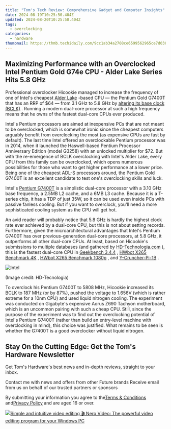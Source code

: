```yaml
---
title: "Tom's Tech Review: Comprehensive Gadget and Computer Insights"
date: 2024-08-19T10:25:50.404Z
updated: 2024-08-20T10:25:50.404Z
tags:
  - overclocking
categories:
  - hardware
thumbnail: https://thmb.techidaily.com/9cc1ab34a2708ce6599562965ce7d038d6461c86c7f5043e45b0cca41d824dbd.jpg
---
```


## Maximizing Performance with an Overclocked Intel Pentium Gold G74e CPU - Alder Lake Series Hits 5.8 GHz

Professional overclocker Hicookie managed to increase the frequency of one of Intel's cheapest [Alder Lake](https://tools.techidaily.com) \-based CPU — the Pentium Gold G7400T that has an RRP of $64 — from 3.1 GHz to 5.8 GHz by [altering its base clock (BCLK)](https://www.tomshardware.com/news/intel-warns-of-damage-from-non-k-alder-lake-cpu-overclocking) . Running a modern dual-core processor at such a high frequency means that he owns of the fastest dual-core CPUs ever produced.

 Intel's Pentium processors are aimed at inexpensive PCs that are not meant to be overclocked, which is somewhat ironic since the cheapest computers arguably benefit from overclocking the most (as expensive CPUs are fast by default). The last time Intel offered an overclockable Pentium processor was in 2014, when it launched the Haswell-based Pentium Processor Anniversary Edition (model G3258) with an unlocked multiplier for $72\. But with the re-emergence of BCLK overclocking with Intel's Alder Lake, every CPU from this family can be overclocked, which opens numerous possibilities for those who want to get higher performance at a lower price. Being one of the cheapest ADL-S processors around, the Pentium Gold G7400T is an excellent candidate to test one's overclocking skills and luck.

 Intel's [Pentium G7400T](https://ark.intel.com/content/www/us/en/ark/products/219436/intel-pentium-gold-g7400t-processor-6m-cache-3-10-ghz.html) is a simplistic dual-core processor with a 3.10 GHz base frequency, a 2.5MB L2 cache, and a 6MB L3 cache. Because it is a T-series chip, it has a TDP of just 35W, so it can be used even inside PCs with passive fanless cooling. But if you want to overclock, you'll need a more sophisticated cooling system as the CPU will get hot.

 An avid reader will probably notice that 5.8 GHz is hardly the highest clock rate ever achieved by a dual-core CPU, but this is not about setting records. Furthermore, given the microarchitectural advantages that Intel's Pentium G7400T has over previous-generation dual-core processors, at 5.8 GHz, it outperforms all other dual-core CPUs. At least, based on Hicookie's submissions to multiple databases (and gathered by [HD-Technologia.com](https://www.hd-tecnologia.com/hicookie-el-overclocker-de-la-casa-de-gigabyte-overclockea-el-pentium-g7400t-a-5-8ghz-y-rompe-varios-records-en-el-camino/) ), this is the fastest dual-core CPU in [Geekbench 3.4.4](https://hwbot.org/submission/4912804%5F) , [HWbot X265 Benchmark 4K](https://hwbot.org/submission/4912808%5Fhicookie%5Fhwbot%5Fx265%5Fbenchmark%5F%5F%5F4k%5Fpentium%5Fgold%5Fg7400t%5F7.393%5Ffps) , [HWbot X265 Benchmark 1080p](https://hwbot.org/submission/4912805%5Fhicookie%5Fhwbot%5Fx265%5Fbenchmark%5F%5F%5F1080p%5Fpentium%5Fgold%5Fg7400t%5F31.581%5Ffps) , and [Y-Cruncher-Pi-1B](https://hwbot.org/submission/4912810%5Fhicookie%5Fy%5Fcruncher%5F%5F%5Fpi%5F1b%5Fpentium%5Fgold%5Fg7400t%5F1min%5F5sec%5F840ms) .

![Intel](https://cdn.mos.cms.futurecdn.net/msyP3a456pnUX7jLpAKnGK-320-80.jpg)

 (Image credit: HD-Tecnologia)

 To overclock his Pentium G7400T to 5808 MHz, Hicookie increased its BCLK to 187 MHz (or by 87%), pushed the voltage to 1.656V (which is rather extreme for a 10nm CPU) and used liquid nitrogen cooling. The experiment was conducted on Gigabyte's expensive Aorus Z690 Tachyon motherboard, which is an uncommon pairing with such a cheap CPU. Still, since the purpose of the experiment was to find out the overclocking potential of Intel's Pentium G7400T (rather than build an entry-level machine with overclocking in mind), this choice was justified. What remains to be seen is whether the G7400T is a good overclocker without liquid nitrogen.

## Stay On the Cutting Edge: Get the Tom's Hardware Newsletter

 Get Tom's Hardware's best news and in-depth reviews, straight to your inbox.

 Contact me with news and offers from other Future brands  Receive email from us on behalf of our trusted partners or sponsors

 By submitting your information you agree to the[Terms & Conditions](https://futureplc.com/terms-conditions/) and[Privacy Policy](https://futureplc.com/privacy-policy/) and are aged 16 or over.

<ins class="adsbygoogle"
     style="display:block"
     data-ad-format="autorelaxed"
     data-ad-client="ca-pub-7571918770474297"
     data-ad-slot="1223367746"></ins>



<ins class="adsbygoogle"
     style="display:block"
     data-ad-client="ca-pub-7571918770474297"
     data-ad-slot="8358498916"
     data-ad-format="auto"
     data-full-width-responsive="true"></ins>



<!-- affiliate ads begin -->
<a href="https://store.nero.com/order/checkout.php?PRODS=42296685&QTY=1&AFFILIATE=108875&CART=1"><img src="http://cdnwww.nero.com/nero-com-wAssets/img/banners/2022/video-pp/ScreenshotSlider/Nero-Video-Advanced-editing.JPG" border="0">Simple and intuitive video editing
🎬 Nero Video:
The powerful video editing program for your Windows PC</a>
<!-- affiliate ads end -->